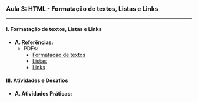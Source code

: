### **Aula 3: HTML - Formatação de textos, Listas e Links**

---

#### **I. Formatação de textos, Listas e Links**

- **A. Referências:**
  - PDFs:
    - [Formatação de textos](../referencias/curso-html-css-gustavo-guanabara/aulas-pdf/08%20-%20Formatação%20de%20Textos.pdf)
    - [Listas](../referencias/curso-html-css-gustavo-guanabara/aulas-pdf/09%20-%20Listas%20HTML.pdf)
    - [Links](../referencias/curso-html-css-gustavo-guanabara/aulas-pdf/10%20-%20Ligações%20em%20toda%20parte.pdf)

#### **III. Atividades e Desafios**

- **A. Atividades Práticas:**
    